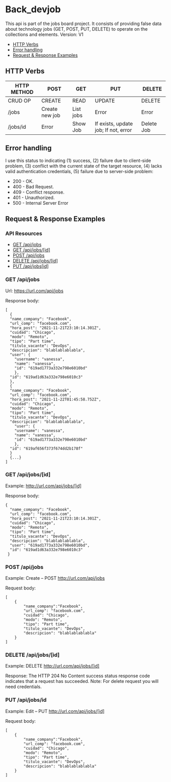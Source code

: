 # Back_devjob

This api is part of the jobs board project. It consists of providing false data about technology jobs (GET, POST, PUT, DELETE) to operate on the collections and elements. Version: V1

* [HTTP Verbs](#http-verbs)
* [Error handling](#error-handling)
* [Request & Response Examples](#request--response-examples)


## HTTP Verbs

| HTTP METHOD | POST            | GET       | PUT         | DELETE |
| ----------- | --------------- | --------- | ----------- | ------ |
| CRUD OP     | CREATE          | READ      | UPDATE      | DELETE |
| /jobs       | Create new job  | List jobs | Error | Error |
| /jobs/id  | Error           | Show Job   | If exists, update job; If not, error | Delete Job |


## Error handling

I use this status to indicating (1) success, (2) failure due to client-side problem, (3) conflict with the current state of the target resource, (4) lacks valid authentication credentials, (5) failure due to server-side problem:
* 200 - OK.
* 400 - Bad Request.
* 409 - Conflict response.
* 401 - Unauthorized.
* 500 - Internal Server Error


## Request & Response Examples

### API Resources

  - [GET /api/jobs](#get-apijobs)
  - [GET /api/jobs/[id]](#get-apijobsid)
  - [POST /api/jobs](#post-apijobs)
  - [DELETE /api/jobs/[id]](#delete-apijobsid)
  - [PUT /api/jobs[id]](#put-apijobsid)

### GET /api/jobs

Url: https://url.com/api/jobs

Response body:

    [
      {
      "name_company": "Facebook",
      "url_comp": "facebook.com",
      "hora_post": "2021-11-21T23:10:14.301Z",
      "cuidad": "Chicago",
      "modo": "Remoto",
      "tipo": "Part time",
      "titulo_vacante": "DevOps",
      "descripcion": "blablablablabla",
      "user": {
        "username": "vanessa",
        "name": "vanessa",
        "id": "619ad1773a332e798e6010bd"
        },
      "id": "619ad1d63a332e798e6010c3"
      },
      {
      "name_company": "Facebook",
      "url_comp": "facebook.com",
      "hora_post": "2021-11-22T01:45:58.752Z",
      "cuidad": "Chicago",
      "modo": "Remoto",
      "tipo": "Part time",
      "titulo_vacante": "DevOps",
      "descripcion": "blablablablabla",
        "user": {
        "username": "vanessa",
        "name": "vanessa",
        "id": "619ad1773a332e798e6010bd"
        },
      "id": "619af656f373f674dd2b178f"
      }
      {...}
    ]

### GET /api/jobs/[id]

Example: http://url.com/api/jobs/[id]

Response body:

    {
      "name_company": "Facebook",
      "url_comp": "facebook.com",
      "hora_post": "2021-11-21T23:10:14.301Z",
      "cuidad": "Chicago",
      "modo": "Remoto",
      "tipo": "Part time",
      "titulo_vacante": "DevOps",
      "descripcion": "blablablablabla",
      "user": "619ad1773a332e798e6010bd",
      "id": "619ad1d63a332e798e6010c3"
     }



### POST /api/jobs

Example: Create – POST  http://url.com/api/jobs

Request body:

    [
        {
            "name_company":"Facebook",
            "url_comp": "facebook.com",
            "cuidad": "Chicago",
            "modo": "Remoto",
            "tipo": "Part time",
            "titulo_vacante": "DevOps",
            "descripcion": "blablablablabla"
        }
    ]


### DELETE /api/jobs/[id]

Example: DELETE  http://url.com/api/jobs/[id]

Response:
The HTTP 204 No Content success status response code indicates that a request has succeeded.
Note: For delete request you will need credentials.


### PUT /api/jobs/id

Example: Edit – PUT  http://url.com/api/jobs/[id]

Request body:

    [
        {
            "name_company":"Facebook",
            "url_comp": "facebook.com",
            "cuidad": "Chicago",
            "modo": "Remoto",
            "tipo": "Part time",
            "titulo_vacante": "DevOps",
            "descripcion": "blablablablabla"
        }
    ]
    
    
